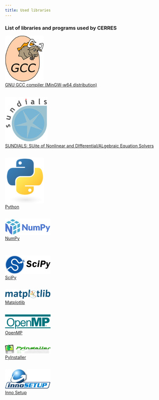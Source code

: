 ```yaml
---
title: Used libraries
---
```

### List of libraries and programs used by CERRES

![GCC logo](https://raw.githubusercontent.com/DamjanLasicJurkovic/CERRES_public/master/used_libraries/lib_logos/GCC.png)<br>
[GNU GCC compiler (MinGW-w64 distribution)](https://gcc.gnu.org/)<br><br>

![Sundials logo](https://raw.githubusercontent.com/DamjanLasicJurkovic/CERRES_public/master/used_libraries/lib_logos/Sundials.png)<br>
[SUNDIALS: SUite of Nonlinear and DIfferential/ALgebraic Equation Solvers](https://computing.llnl.gov/projects/sundials)<br><br>

![Python logo](https://raw.githubusercontent.com/DamjanLasicJurkovic/CERRES_public/master/used_libraries/lib_logos/Python.png)<br>
[Python](https://www.python.org/)<br><br>

![NumPy logo](https://raw.githubusercontent.com/DamjanLasicJurkovic/CERRES_public/master/used_libraries/lib_logos/NumPy.png)<br>
[NumPy](https://numpy.org/)<br><br><br>

![SciPy logo](https://raw.githubusercontent.com/DamjanLasicJurkovic/CERRES_public/master/used_libraries/lib_logos/SciPy.png)<br>
[SciPy](https://www.scipy.org/)<br><br>

![Matplotlib logo](https://raw.githubusercontent.com/DamjanLasicJurkovic/CERRES_public/master/used_libraries/lib_logos/Matplotlib.png)<br>
[Matplotlib](https://matplotlib.org/)<br><br>

![OpenMP logo](https://raw.githubusercontent.com/DamjanLasicJurkovic/CERRES_public/master/used_libraries/lib_logos/OpenMP.png)<br>
[OpenMP](https://www.openmp.org/)<br><br>

![PyInstaller logo](https://raw.githubusercontent.com/DamjanLasicJurkovic/CERRES_public/master/used_libraries/lib_logos/PyInstaller.png)<br>
[PyInstaller](https://www.pyinstaller.org/index.html)<br><br>

![Inno Setup logo](https://raw.githubusercontent.com/DamjanLasicJurkovic/CERRES_public/master/used_libraries/lib_logos/Inno%20Setup.png)<br>
[Inno Setup](https://jrsoftware.org/isinfo.php)<br><br>
